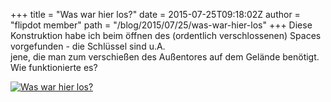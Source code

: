 +++
title = "Was war hier los?"
date = 2015-07-25T09:18:02Z
author = "flipdot member"
path = "/blog/2015/07/25/was-war-hier-los"
+++
Diese Konstruktion habe ich beim öffnen des (ordentlich verschlossenen)
Spaces vorgefunden - die Schlüssel sind u.A.  
jene, die man zum verschießen des Außentores auf dem Gelände benötigt.
Wie funktionierte es?  
  
[![Was war hier
los?](https://flipdot.org/blog/uploads/riddle.serendipityThumb.jpg)](https://flipdot.org/blog/uploads/riddle.jpg)
